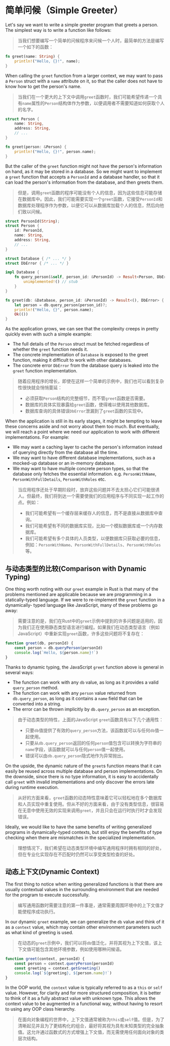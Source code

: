 # 简单问候（Simple Greeter）

Let's say we want to write a simple greeter program that greets a person. The simplest way is to write a function like follows:

> 当我们想要编写一个简单的问候程序来问候一个人时，最简单的方法是编写一个如下的函数：

```rust
fn greet(name: String) {
    println!("Hello, {}!", name);
}
```

When calling the `greet` function from a larger context, we may want to pass a `Person` struct with a `name` attribute on it, so that the caller does not have to know how to get the person's name.

> 当我们在一个更大的上下文中调用`greet`函数时，我们可能希望传递一个具有`name`属性的`Person`结构体作为参数，以便调用者不需要知道如何获取个人的名字。

```rust
struct Person {
    name: String,
    address: String,
    // ...
}

fn greet(person: &Person) {
    println!("Hello, {}!", person.name);
}
```

But the caller of the `greet` function might not have the person's information on hand, as it may be stored in a database. So we might want to implement a `greet` function that accepts a `PersonId` and a database handler, so that it can load the person's information from the database, and then greets them.

> 但是，调用`greet`函数的程序可能没有个人的信息，因为这些信息可能存储在数据库中。因此，我们可能需要实现一个`greet`函数，它接受`PersonId`和数据库处理程序作为参数，以便它可以从数据库加载个人的信息，然后向他们致以问候。


```rust
struct PersonId(String);
struct Person {
    id: PersonId,
    name: String,
    address: String,
    // ...
}

struct Database { /* ... */ }
struct DbError { /* ... */ }

impl Database {
    fn query_person(&self, person_id: &PersonId) -> Result<Person, DbError> {
        unimplemented!() // stub
    }
}

fn greet(db: &Database, person_id: &PersonId) -> Result<(), DbError> {
    let person = db.query_person(person_id)?;
    println!("Hello, {}", person.name);
    Ok(())
}
```

As the application grows, we can see that the complexity creeps in pretty quickly even with such a simple example:

- The full details of the `Person` struct must be fetched regardless of whether the `greet` function needs it.
- The concrete implementation of `Database` is exposed to the greet function, making it difficult to work with other databases.
- The concrete error `DbError` from the database query is leaked into the `greet` function implementation.

> 随着应用程序的增长，即使在这样一个简单的示例中，我们也可以看到复杂性很快就会悄悄蔓延：
>
> - 必须获取`Person`结构的完整细节，而不管`greet`函数是否需要。
> - 数据库的具体实现暴露给`greet`函数，使得难以使用其他数据库。
> - 数据库查询的具体错误`DbError`泄漏到了`greet`函数的实现中。

When the application is still in its early stages, it might be tempting to leave these concerns aside and not worry about them too much. But eventually, we will reach a point where we need our application to work with different implementations. For example:

- We may want a caching layer to cache the person's information instead of querying directly from the database all the time.
- We may want to have different database implementations, such as a mocked-up database or an in-memory database.
- We may want to have multiple concrete person types, so that the database only fetches the essential information. e.g. `PersonWithName`, `PersonWithFullDetails`, `PersonWithRoles` etc.

> 当应用程序还处于早期阶段时，放弃这些问题并不去太担心它们可能很诱人。但最终，我们将到达一个需要使我们的应用程序与不同实现一起工作的点。例如：
>
> - 我们可能希望有一个缓存层来缓存人的信息，而不是直接从数据库中查询。
> - 我们可能希望有不同的数据库实现，比如一个模拟数据库或一个内存数据库。
> - 我们可能希望有多个具体的人员类型，以便数据库只获取必要的信息，例如：`PersonWithName`、`PersonWithFullDetails`、`PersonWithRoles`等。

## 与动态类型的比较(Comparison with Dynamic Typing)

One thing worth noting with our `greet` example in Rust is that many of the problems mentioned are applicable because we are programming in a statically-typed language. If we were to re-implement the `greet` function in a dynamically- typed language like JavaScript, many of these problems go away:

> 需要注意的是，我们在Rust中的`greet`示例中提到的许多问题是适用的，因为我们正在使用静态类型语言进行编程。如果我们在动态类型语言（例如JavaScript）中重新实现`greet`函数，许多这些问题将不复存在：

```js
function greet(db, personId) {
    const person = db.queryPerson(personId)
    console.log(`Hello, ${person.name}!`)
}
```

Thanks to dynamic typing, the JavaScript `greet` function above is general in several ways:

- The function can work with any `db` value, as long as it provides a valid `query_person` method.
- The function can work with any `person` value returned from `db.query_person`, as long as it contains a `name` field that can be converted into a string.
- The error can be thrown implicitly by `db.query_person` as an exception.

> 由于动态类型的特性，上面的JavaScript `greet`函数具有以下几个通用性：
>
> - 只要`db`值提供了有效的`query_person`方法，该函数就可以与任何`db`值一起使用。
> - 只要从`db.query_person`返回的任何`person`值包含可以转换为字符串的`name`字段，该函数就可以与任何`person`值一起使用。
> - 错误可以由`db.query_person`隐式地作为异常抛出。

On the upside, the dynamic nature of the `greet`s function means that it can easily be reused across multiple database and person implementations. On the downside, since there is no type information, it is easy to accidentally call `greet` with invalid implementations and only discover the errors late during runtime execution.

> 从好的方面来看，`greet`函数的动态特性意味着它可以轻松地在多个数据库和人员实现中重复使用。但从不好的方面来看，由于没有类型信息，很容易在无意中使用无效的实现来调用`greet`，并且只会在运行时执行时才会发现错误。

Ideally, we would like to have the same benefits of writing generalized programs in dynamically-typed contexts, but still enjoy the benefits of type checking when there are mismatches in the specialized implementation.

> 理想情况下，我们希望在动态类型环境中编写通用程序时拥有相同的好处，但在专业化实现存在不匹配时仍然可以享受类型检查的好处。

## 动态上下文(Dynamic Context)

The first thing to notice when writing generalized functions is that there are usually contextual values in the surrounding environment that are needed for the program to execute successfully.

> 编写通用函数时需要注意的第一件事是，通常需要周围环境中的上下文值才能使程序成功执行。

In our dynamic `greet` example, we can generalize the `db` value and think of it as a `context` value, which may contain other environment parameters such as what kind of greeting is used.

> 在动态的`greet`示例中，我们可以将`db`值泛化，并将其视为上下文值，该上下文值可能包含其他环境参数，例如使用哪种问候语。

```js
function greet(context, personId) {
    const person = context.queryPerson(personId)
    const greeting = context.getGreeting()
    console.log(`${greeting}, ${person.name}!`)
}
```

In the OOP world, the `context` value is typically referred to as a `this` or `self` value. However, for clarity and for more structured composition, it is better to think of it as a fully abstract value with unknown type. This allows the context value to be augmented in a functional way, without having to resort to using any OOP class hierarchy.

> 在面向对象编程的世界中，上下文值通常被称为`this`或`self`值。但是，为了清晰起见并且为了更结构化的组合，最好将其视为具有未知类型的完全抽象值。这允许通过函数式的方式增强上下文值，而无需使用任何面向对象的类层次结构。
